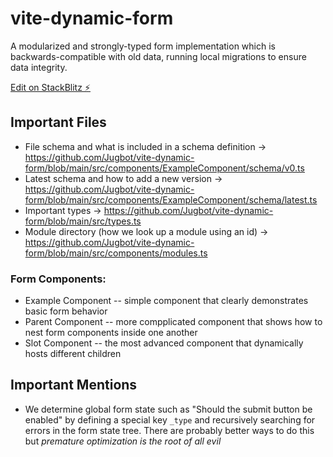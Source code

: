 # vite-dynamic-form

A modularized and strongly-typed form implementation which is backwards-compatible with old data, running local migrations to ensure data integrity.

[Edit on StackBlitz ⚡️](https://stackblitz.com/edit/vitejs-vite-gqcg3d)

## Important Files

- File schema and what is included in a schema definition -> https://github.com/Jugbot/vite-dynamic-form/blob/main/src/components/ExampleComponent/schema/v0.ts
- Latest schema and how to add a new version -> https://github.com/Jugbot/vite-dynamic-form/blob/main/src/components/ExampleComponent/schema/latest.ts
- Important types -> https://github.com/Jugbot/vite-dynamic-form/blob/main/src/types.ts
- Module directory (how we look up a module using an id) -> https://github.com/Jugbot/vite-dynamic-form/blob/main/src/components/modules.ts

### Form Components:
- Example Component -- simple component that clearly demonstrates basic form behavior
- Parent Component -- more compplicated component that shows how to nest form components inside one another
- Slot Component -- the most advanced component that dynamically hosts different children

## Important Mentions

- We determine global form state such as "Should the submit button be enabled" by defining a special key `_type` and recursively searching for errors in the form state tree. There are probably better ways to do this but *premature optimization is the root of all evil*
